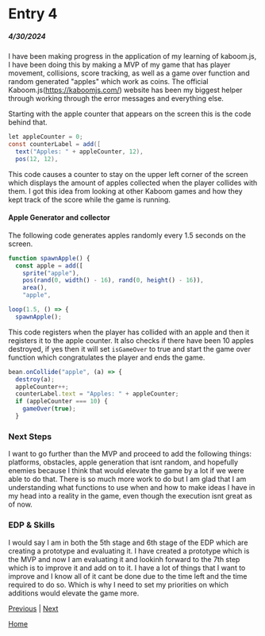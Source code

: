 # Entry 4
##### 4/30/2024

I have been making progress in the application of my learning of kaboom.js, I have been doing this by making a MVP of my game that has player movement, collisions, score tracking, as well as a game over function and random generated "apples" which work as coins. The official Kaboom.js(https://kaboomjs.com/) website has been my biggest helper through working through the error messages and everything else.

Starting with the apple counter that appears on the screen this is the code behind that.

```java
let appleCounter = 0;
const counterLabel = add([
  text("Apples: " + appleCounter, 12),
  pos(12, 12),
```
This code causes a counter to stay on the upper left corner of the screen which displays the amount of apples collected when the player collides with them. I got this idea from looking at other Kaboom games and how they kept track of the score while the game is running. 

#### Apple Generator and collector

The following code generates apples randomly every 1.5 seconds on the screen.

```js
function spawnApple() {
  const apple = add([
    sprite("apple"),
    pos(rand(0, width() - 16), rand(0, height() - 16)),
    area(),
    "apple",

loop(1.5, () => {
  spawnApple();
```

This code registers when the player has collided with an apple and then it registers it to the apple counter. It also checks if there have been 10 apples destroyed, if yes then it will set `isGameOver` to true and start the game over function which congratulates the player and ends the game.

```js
bean.onCollide("apple", (a) => {
  destroy(a);
  appleCounter++;
  counterLabel.text = "Apples: " + appleCounter;
  if (appleCounter === 10) {
    gameOver(true);
  }
```


### Next Steps
I want to go further than the MVP and proceed to add the following things: platforms, obstacles, apple generation that isnt random, and hopefully enemies because I think that would elevate the game by a lot if we were able to do that. There is so much more work to do but I am glad that I am understanding what functions to use when and how to make ideas I have in my head into a reality in the game, even though the execution isnt great as of now.

### EDP & Skills
I would say I am in both the 5th stage and 6th stage of the EDP which are creating a prototype and evaluating it. I have created a prototype which is the MVP and now I am evaluating it and lookinh forward to the 7th step which is to improve it and add on to it. I have a lot of things that I want to improve and I know all of it cant be done due to the time left and the time required to do so. Which is why I need to set my priorities on which additions would elevate the game more.

[Previous](entry03.md) | [Next](entry05.md)

[Home](../README.md)
